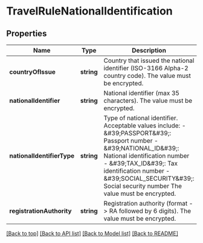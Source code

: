 # TravelRuleNationalIdentification

## Properties

|Name | Type | Description | Notes|
|------------ | ------------- | ------------- | -------------|
|**countryOfIssue** | **string** | Country that issued the national identifier (ISO-3166 Alpha-2 country code). The value must be encrypted. | [optional] [default to undefined]|
|**nationalIdentifier** | **string** | National identifier (max 35 characters). The value must be encrypted. | [optional] [default to undefined]|
|**nationalIdentifierType** | **string** | Type of national identifier. Acceptable values include: - \&#39;PASSPORT\&#39;: Passport number - \&#39;NATIONAL_ID\&#39;: National identification number - \&#39;TAX_ID\&#39;: Tax identification number - \&#39;SOCIAL_SECURITY\&#39;: Social security number The value must be encrypted. | [optional] [default to undefined]|
|**registrationAuthority** | **string** | Registration authority (format -&gt; RA followed by 6 digits). The value must be encrypted. | [optional] [default to undefined]|




[[Back to top]](#) [[Back to API list]](../../README.md#documentation-for-api-endpoints) [[Back to Model list]](../../README.md#documentation-for-models) [[Back to README]](../../README.md)
